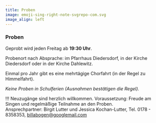 ```yaml
---
title: Proben
image: emoji-sing-right-note-svgrepo-com.svg
image_align: left
---
```


### Proben

Geprobt wird jeden Freitag ab **19:30 Uhr**.


Probenort nach Absprache:
im Pfarrhaus Diedersdorf, in der Kirche Diedersdorf oder in der Kirche Dahlewitz.

Einmal pro Jahr gibt es eine mehrtägige Chorfahrt (in der Regel zu Himmelfahrt).

_Keine Proben in Schulferien (Ausnahmen bestätigen die Regel)._



!!! Neuzugänge sind herzlich willkommen. Voraussetzung: Freude am Singen und regelmäßige Teilnahme an den Proben.<br/>Ansprechpartner: Birgit Lutter und Jessica Kochan-Lutter, Tel. 0178 - 8358353, <a href=mailto:billabogen@googlemail.com>billabogen@googlemail.com</a>

